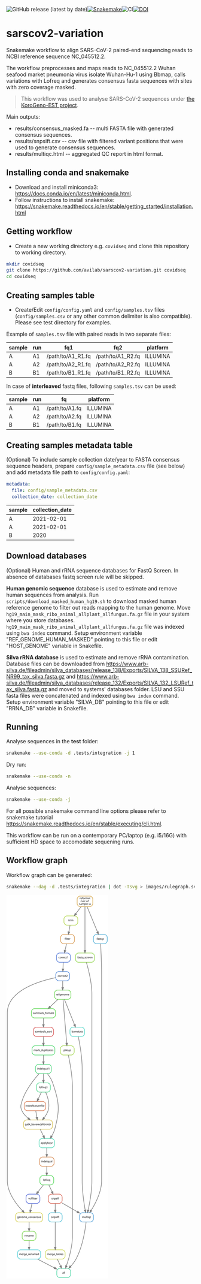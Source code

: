 ![GitHub release (latest by date)](https://img.shields.io/github/v/release/avilab/sarscov2-variation)[![Snakemake](https://img.shields.io/badge/snakemake-≥5.27.4-brightgreen.svg?style=flat)](https://snakemake.readthedocs.io)![CI](https://github.com/avilab/sarscov2-variation/workflows/CI/badge.svg)[![DOI](https://zenodo.org/badge/DOI/10.5281/zenodo.4515565.svg)](https://doi.org/10.5281/zenodo.4515565)

# sarscov2-variation

Snakemake workflow to align SARS-CoV-2 paired-end sequencing reads to NCBI reference sequence NC_045512.2.

The workflow preprocesses and maps reads to NC_045512.2 Wuhan seafood market pneumonia virus isolate Wuhan-Hu-1 using Bbmap, calls variations with Lofreq and generates consensus fasta sequences with sites with zero coverage masked.


> This workflow was used to analyse SARS-CoV-2 sequences under [the KoroGeno-EST project](http://www.ctm.ee/et/covid-19/eesti-sars-cov-2-taisgenoomide-jarjestamine-korogeno-est/).


Main outputs:

- results/consensus_masked.fa -- multi FASTA file with generated consensus sequences.
- results/snpsift.csv -- csv file with filtered variant positions that were used to generate consensus sequences.
- results/multiqc.html -- aggregated QC report in html format. 


## Installing conda and snakemake

- Download and install miniconda3: <https://docs.conda.io/en/latest/miniconda.html>.
- Follow instructions to install snakemake: <https://snakemake.readthedocs.io/en/stable/getting_started/installation.html>


## Getting workflow

- Create a new working directory e.g. `covidseq` and clone this repository to working directory.

```bash
mkdir covidseq
git clone https://github.com/avilab/sarscov2-variation.git covidseq
cd covidseq
```

## Creating samples table

- Create/Edit `config/config.yaml` and `config/samples.tsv` files (`config/samples.csv` or any other common delimiter is also compatible). Please see test directory for examples. 

Example of `samples.tsv` file with paired reads in two separate files:

sample | run | fq1 | fq2 | platform
-------|-----|-----|-----|--------
A  | A1 | /path/to/A1_R1.fq | /path/to/A1_R2.fq | ILLUMINA
A  | A2 | /path/to/A2_R1.fq | /path/to/A2_R2.fq | ILLUMINA
B  | B1 | /path/to/B1_R1.fq | /path/to/B1_R2.fq | ILLUMINA


In case of **interleaved** fastq files, following `samples.tsv` can be used:

sample | run | fq | platform
-------|-----|----|---------
A  | A1 | /path/to/A1.fq | ILLUMINA
A  | A2 | /path/to/A2.fq | ILLUMINA
B  | B1 | /path/to/B1.fq | ILLUMINA


## Creating samples metadata table
(Optional) To include sample collection date/year to FASTA consensus sequence headers, prepare `config/sample_metadata.csv` file (see below) and add metadata file path to `config/config.yaml`:

```yaml
metadata: 
  file: config/sample_metadata.csv
  collection_date: collection_date
```

sample | collection_date 
-------|-----
A  | 2021-02-01
A  | 2021-02-01
B  | 2020


## Download databases
(Optional) Human and rRNA sequence databases for FastQ Screen. In absence of databases fastq screen rule will be skipped.    

**Human genomic sequence** database is used to estimate and remove human sequences from analysis.
Run `scripts/download_masked_human_hg19.sh` to download masked human reference genome to filter out reads mapping to the human genome.
Move `hg19_main_mask_ribo_animal_allplant_allfungus.fa.gz` file in your system where you store databases. 
`hg19_main_mask_ribo_animal_allplant_allfungus.fa.gz` file was indexed using `bwa index` command.
Setup environment variable "REF_GENOME_HUMAN_MASKED" pointing to this file or edit "HOST_GENOME" variable in Snakefile.    

**Silva rRNA database** is used to estimate and remove rRNA contamination.
Database files can be downloaded from <https://www.arb-silva.de/fileadmin/silva_databases/release_138/Exports/SILVA_138_SSURef_NR99_tax_silva.fasta.gz> and <https://www.arb-silva.de/fileadmin/silva_databases/release_132/Exports/SILVA_132_LSURef_tax_silva.fasta.gz>
and moved to systems' databases folder.
LSU and SSU fasta files were concatenated and indexed using `bwa index` command.
Setup environment variable "SILVA_DB" pointing to this file or edit "RRNA_DB" variable in Snakefile.


## Running

Analyse sequences in the **test** folder:
```bash
snakemake --use-conda -d .tests/integration -j 1
```

Dry run:
```bash
snakemake --use-conda -n
```

Analyse sequences:
```bash
snakemake --use-conda -j
```

For all possible snakemake command line options please refer to snakemake tutorial <https://snakemake.readthedocs.io/en/stable/executing/cli.html>.


This workflow can be run on a contemporary PC/laptop (e.g. i5/16G) with sufficient HD space to accomodate sequening runs.


## Workflow graph

Workflow graph can be generated:
```bash
snakemake --dag -d .tests/integration | dot -Tsvg > images/rulegraph.svg
```

![rulegraph](images/rulegraph.svg)
